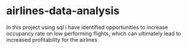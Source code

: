 # airlines-data-analysis
In this project using sql i have identified opportunities to increase occupancy rate on low performing flights, which can ultimately lead to increased profitability for the airlines
